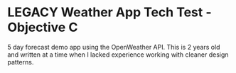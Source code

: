 # LEGACY Weather App Tech Test - Objective C
5 day forecast demo app using the OpenWeather API.
This is 2 years old and written at a time when I lacked experience working with cleaner design patterns.

